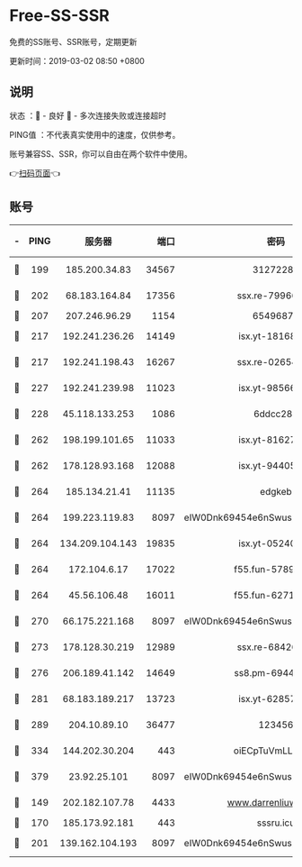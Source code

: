 # Free-SS-SSR

免费的SS账号、SSR账号，定期更新

更新时间：2019-03-02 08:50 +0800

## 说明

状态     ：🙂 - 良好 🙁 - 多次连接失败或连接超时

PING值   ：不代表真实使用中的速度，仅供参考。

账号兼容SS、SSR，你可以自由在两个软件中使用。

👉[扫码页面](https://liesauer.github.io/free-ss-ssr.github.io/)👈

## 账号

|-|PING|服务器|端口|密码|加密方式|区域|
|:----:|:----:|:-----:|-----:|:----:|:----:|:----:|
|🙂|199|185.200.34.83|34567|31272288|aes-256-cfb|US|
|🙂|202|68.183.164.84|17356|ssx.re-79966260|aes-256-cfb|US|
|🙂|207|207.246.96.29|1154|65496879|chacha20|US|
|🙂|217|192.241.236.26|14149|isx.yt-18168081|aes-256-cfb|US|
|🙂|217|192.241.198.43|16267|ssx.re-02654546|aes-256-cfb|US|
|🙂|227|192.241.239.98|11023|isx.yt-98566880|aes-256-cfb|US|
|🙂|228|45.118.133.253|1086|6ddcc286|aes-256-cfb|SG|
|🙂|262|198.199.101.65|11033|isx.yt-81627199|aes-256-cfb|US|
|🙂|262|178.128.93.168|12088|isx.yt-94405633|aes-256-cfb|SG|
|🙂|264|185.134.21.41|11135|edgkeb|aes-256-cfb|GB|
|🙂|264|199.223.119.83|8097|eIW0Dnk69454e6nSwuspv9DmS201tQ0D|aes-256-cfb|US|
|🙂|264|134.209.104.143|19835|isx.yt-05240946|aes-256-cfb|SG|
|🙂|264|172.104.6.17|17022|f55.fun-57899687|aes-256-cfb|US|
|🙂|264|45.56.106.48|16011|f55.fun-62712462|aes-256-cfb|US|
|🙂|270|66.175.221.168|8097|eIW0Dnk69454e6nSwuspv9DmS201tQ0D|aes-256-cfb|US|
|🙂|273|178.128.30.219|12989|ssx.re-68426901|aes-256-cfb|SG|
|🙂|276|206.189.41.142|14649|ss8.pm-69449301|aes-256-cfb|SG|
|🙂|281|68.183.189.217|13723|isx.yt-62857732|aes-256-cfb|SG|
|🙂|289|204.10.89.10|36477|123456|aes-256-cfb|US|
|🙂|334|144.202.30.204|443|oiECpTuVmLLxk4Ts|aes-256-cfb|US|
|🙂|379|23.92.25.101|8097|eIW0Dnk69454e6nSwuspv9DmS201tQ0D|aes-256-cfb|US|
|🙁|149|202.182.107.78|4433|www.darrenliuwei.com|aes-256-cfb|JP|
|🙁|170|185.173.92.181|443|sssru.icu|rc4-md5|RU|
|🙁|201|139.162.104.193|8097|eIW0Dnk69454e6nSwuspv9DmS201tQ0D|aes-256-cfb|JP|
